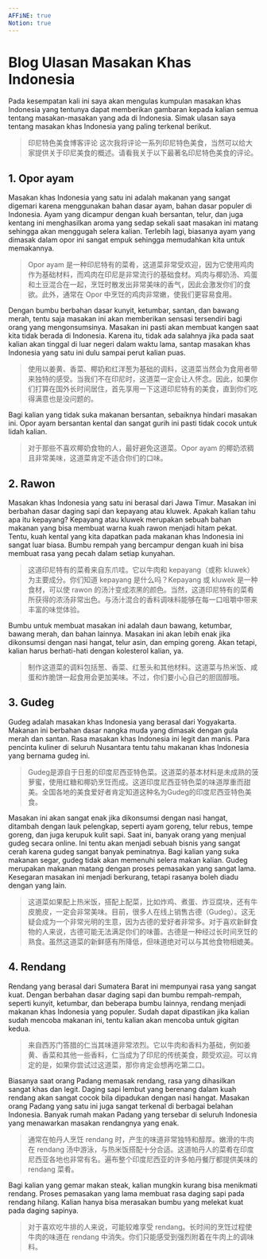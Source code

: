 ```yaml
---
AFFiNE: true
Notion: true
---
```


# Blog Ulasan Masakan Khas Indonesia

Pada kesempatan kali ini saya akan mengulas kumpulan masakan khas Indonesia yang tentunya dapat memberikan gambaran kepada kalian semua tentang masakan-masakan yang ada di Indonesia. Simak ulasan saya tentang masakan khas Indonesia yang paling terkenal berikut.

> 印尼特色美食博客评论
> 这次我将评论一系列印尼特色美食，当然可以给大家提供关于印尼美食的概述。请看我关于以下最著名印尼特色美食的评论。

## 1. Opor ayam

Masakan khas Indonesia yang satu ini adalah makanan yang sangat digemari karena menggunakan bahan dasar ayam, bahan dasar populer di Indonesia. Ayam yang dicampur dengan kuah bersantan, telur, dan juga kentang ini menghasilkan aroma yang sedap sekali saat masakan ini matang sehingga akan menggugah selera kalian. Terlebih lagi, biasanya ayam yang dimasak dalam opor ini sangat empuk sehingga memudahkan kita untuk memakannya.

> Opor ayam 是一种印尼特有的菜肴，这道菜非常受欢迎，因为它使用鸡肉作为基础材料，而鸡肉在印尼是非常流行的基础食材。鸡肉与椰奶汤、鸡蛋和土豆混合在一起，烹饪时散发出非常美味的香气，因此会激发你们的食欲。此外，通常在 Opor 中烹饪的鸡肉非常嫩，使我们更容易食用。

Dengan bumbu berbahan dasar kunyit, ketumbar, santan, dan bawang merah, tentu saja masakan ini akan memberikan sensasi tersendiri bagi orang yang mengonsumsinya. Masakan ini pasti akan membuat kangen saat kita tidak berada di Indonesia. Karena itu, tidak ada salahnya jika pada saat kalian akan tinggal di luar negeri dalam waktu lama, santap masakan khas Indonesia yang satu ini dulu sampai perut kalian puas.

> 使用以姜黄、香菜、椰奶和红洋葱为基础的调料，这道菜当然会为食用者带来独特的感受。当我们不在印尼时，这道菜一定会让人怀念。因此，如果你们打算在国外长时间居住，首先享用一下这道印尼特有的美食，直到你们吃得满意也是没问题的。

Bagi kalian yang tidak suka makanan bersantan, sebaiknya hindari masakan ini. Opor ayam bersantan kental dan sangat gurih ini pasti tidak cocok untuk lidah kalian.

> 对于那些不喜欢椰奶食物的人，最好避免这道菜。Opor ayam 的椰奶浓稠且非常美味，这道菜肯定不适合你们的口味。

## 2. Rawon

Masakan khas Indonesia yang satu ini berasal dari Jawa Timur. Masakan ini berbahan dasar daging sapi dan kepayang atau kluwek. Apakah kalian tahu apa itu kepayang? Kepayang atau kluwek merupakan sebuah bahan makanan yang bisa membuat warna kuah rawon menjadi hitam pekat. Tentu, kuah kental yang kita dapatkan pada makanan khas Indonesia ini sangat luar biasa. Bumbu rempah yang bercampur dengan kuah ini bisa membuat rasa yang pecah dalam setiap kunyahan.

> 这道印尼特有的菜肴来自东爪哇。它以牛肉和 kepayang（或称 kluwek）为主要成分。你们知道 kepayang 是什么吗？Kepayang 或 kluwek 是一种食材，可以使 rawon 的汤汁变成浓黑的颜色。当然，这道印尼特有的菜肴所获得的浓汤非常出色。与汤汁混合的香料调味料能够在每一口咀嚼中带来丰富的味觉体验。

Bumbu untuk membuat masakan ini adalah daun bawang, ketumbar, bawang merah, dan bahan lainnya. Masakan ini akan lebih enak jika dikonsumsi dengan nasi hangat, telur asin, dan emping goreng. Akan tetapi, kalian harus berhati-hati dengan kolesterol kalian, ya.

> 制作这道菜的调料包括葱、香菜、红葱头和其他材料。这道菜与热米饭、咸蛋和炸脆饼一起食用会更加美味。不过，你们要小心自己的胆固醇哦。

## 3. Gudeg

Gudeg adalah masakan khas Indonesia yang berasal dari Yogyakarta. Makanan ini berbahan dasar nangka muda yang dimasak dengan gula merah dan santan. Rasa masakan khas Indonesia ini legit dan manis. Para pencinta kuliner di seluruh Nusantara tentu tahu makanan khas Indonesia yang bernama gudeg ini.

> Gudeg是源自于日惹的印度尼西亚特色菜。这道菜的基本材料是未成熟的菠萝蜜，使用红糖和椰奶烹饪而成。这道印度尼西亚特色菜的味道厚重而甜美。全国各地的美食爱好者肯定知道这种名为Gudeg的印度尼西亚特色美食。

Masakan ini akan sangat enak jika dikonsumsi dengan nasi hangat, ditambah dengan lauk pelengkap, seperti ayam goreng, telur rebus, tempe goreng, dan juga kerupuk kulit sapi. Saat ini, banyak orang yang menjual gudeg secara online. Ini tentu akan menjadi sebuah bisnis yang sangat cerah karena gudeg sangat banyak peminatnya. Bagi kalian yang suka makanan segar, gudeg tidak akan memenuhi selera makan kalian. Gudeg merupakan makanan matang dengan proses pemasakan yang sangat lama. Kesegaran masakan ini menjadi berkurang, tetapi rasanya boleh diadu dengan yang lain.

> 这道菜如果配上热米饭，搭配上配菜，比如炸鸡、煮蛋、炸豆腐块，还有牛皮脆皮，一定会非常美味。目前，很多人在线上销售古德（Gudeg）。这无疑会成为一个非常光明的生意，因为古德的爱好者非常多。对于喜欢新鲜食物的人来说，古德可能无法满足你们的味蕾。古德是一种经过长时间烹饪的熟食。虽然这道菜的新鲜感有所降低，但味道绝对可以与其他食物相媲美。

## 4. Rendang

Rendang yang berasal dari Sumatera Barat ini mempunyai rasa yang sangat kuat. Dengan berbahan dasar daging sapi dan bumbu rempah-rempah, seperti kunyit, ketumbar, dan beberapa bumbu lainnya, rendang menjadi makanan khas Indonesia yang populer. Sudah dapat dipastikan jika kalian sudah mencoba makanan ini, tentu kalian akan mencoba untuk gigitan kedua.

> 来自西苏门答腊的仁当其味道非常浓烈。它以牛肉和香料为基础，例如姜黄、香菜和其他一些香料，仁当成为了印尼的传统美食，颇受欢迎。可以肯定的是，如果你尝试过这道菜，那你肯定会想再吃第二口。

Biasanya saat orang Padang memasak rendang, rasa yang dihasilkan sangat khas dan legit. Daging sapi lembut yang berenang dalam kuah rendang akan sangat cocok bila dipadukan dengan nasi hangat. Masakan orang Padang yang satu ini juga sangat terkenal di berbagai belahan Indonesia. Banyak rumah makan Padang yang tersebar di seluruh Indonesia yang menawarkan masakan rendangnya yang enak.

> 通常在帕丹人烹饪 rendang 时，产生的味道非常独特和醇厚。嫩滑的牛肉在 rendang 汤中游泳，与热米饭搭配十分合适。这道帕丹人的菜肴在印度尼西亚各地也非常有名。遍布整个印度尼西亚的许多帕丹餐厅都提供美味的 rendang 菜肴。

Bagi kalian yang gemar makan steak, kalian mungkin kurang bisa menikmati rendang. Proses pemasakan yang lama membuat rasa daging sapi pada rendang hilang. Kalian hanya bisa merasakan bumbu yang melekat kuat pada daging sapinya.

> 对于喜欢吃牛排的人来说，可能较难享受 rendang。长时间的烹饪过程使牛肉的味道在 rendang 中消失。你们只能感受到强烈附着在牛肉上的调味料。
